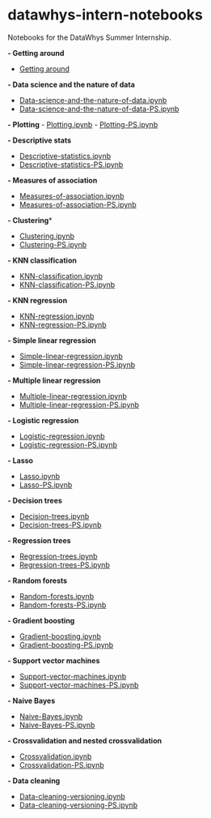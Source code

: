 # datawhys-intern-notebooks 

Notebooks for the DataWhys Summer Internship. 

**- Getting around**
  - [Getting around](https://youtu.be/-luPzplPDI0)
  
**- Data science and the nature of data**
  - [Data-science-and-the-nature-of-data.ipynb](Data-science-and-the-nature-of-data.ipynb)
  - [Data-science-and-the-nature-of-data-PS.ipynb](Data-science-and-the-nature-of-data-PS.ipynb)

**- Plotting**
    - [Plotting.ipynb](Plotting.ipynb)
    - [Plotting-PS.ipynb](Plotting-PS.ipynb)

**- Descriptive stats**
  - [Descriptive-statistics.ipynb](Descriptive-statistics.ipynb)
  - [Descriptive-statistics-PS.ipynb](Descriptive-statistics-PS.ipynb)

**- Measures of association**
  - [Measures-of-association.ipynb](Measures-of-association.ipynb)
  - [Measures-of-association-PS.ipynb](Measures-of-association-PS.ipynb)

**- Clustering***
  - [Clustering.ipynb](Clustering.ipynb)
  - [Clustering-PS.ipynb](Clustering-PS.ipynb)

**- KNN classification**
  - [KNN-classification.ipynb](KNN-classification.ipynb)
  - [KNN-classification-PS.ipynb](KNN-classification-PS.ipynb)

**- KNN regression**
  - [KNN-regression.ipynb](KNN-regression.ipynb)
  - [KNN-regression-PS.ipynb](KNN-regression-PS.ipynb)

**- Simple linear regression**
  - [Simple-linear-regression.ipynb](Simple-linear-regression.ipynb)
  - [Simple-linear-regression-PS.ipynb](Simple-linear-regression-PS.ipynb)
    
**- Multiple linear regression**
  - [Multiple-linear-regression.ipynb](Multiple-linear-regression.ipynb)
  - [Multiple-linear-regression-PS.ipynb](Multiple-linear-regression-PS.ipynb)

**- Logistic regression**
  - [Logistic-regression.ipynb](Logistic-regression.ipynb)
  - [Logistic-regression-PS.ipynb](Logistic-regression-PS.ipynb)

**- Lasso**
  - [Lasso.ipynb](Lasso.ipynb)
  - [Lasso-PS.ipynb](Lasso-PS.ipynb)

**- Decision trees**
  - [Decision-trees.ipynb](Decision-trees.ipynb)
  - [Decision-trees-PS.ipynb](Decision-trees-PS.ipynb)

**- Regression trees**
  - [Regression-trees.ipynb](Regression-trees.ipynb)
  - [Regression-trees-PS.ipynb](Regression-trees-PS.ipynb)

**- Random forests**
  - [Random-forests.ipynb](Random-forests.ipynb)
  - [Random-forests-PS.ipynb](Random-forests-PS.ipynb)

**- Gradient boosting**
  - [Gradient-boosting.ipynb](Gradient-boosting.ipynb)
  - [Gradient-boosting-PS.ipynb](Gradient-boosting-PS.ipynb)

**- Support vector machines**
  - [Support-vector-machines.ipynb](Support-vector-machines.ipynb)
  - [Support-vector-machines-PS.ipynb](Support-vector-machines-PS.ipynb)

**- Naive Bayes**
  - [Naive-Bayes.ipynb](Naive-Bayes.ipynb)
  - [Naive-Bayes-PS.ipynb](Naive-Bayes-PS.ipynb)
  
**- Crossvalidation and nested crossvalidation**
  - [Crossvalidation.ipynb](Crossvalidation.ipynb)
  - [Crossvalidation-PS.ipynb](Crossvalidation-PS.ipynb)

**- Data cleaning**
  - [Data-cleaning-versioning.ipynb](Data-cleaning-versioning.ipynb)
  - [Data-cleaning-versioning-PS.ipynb](Data-cleaning-versioning-PS.ipynb)
